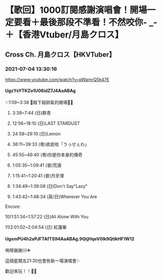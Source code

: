 # 【歌回】1000訂閱感謝演唱會！開場一定要看＋最後那段不準看！不然咬你- _-＋【香港Vtuber/月島クロス】
## Cross Ch. 月島クロス【HKVTuber】
### 2021-07-04 13:30:16
https://www.youtube.com/watch?v=pWamrQ5k47E
#### UgzYsYTKZo1U06idZ7J4AaABAg
✨1:59~3:38 👑殿下超帥氣的開場💛💜

1) 3:39~7:44 (日)群青

2) 12:56~18:10 (日)LAST STARDUST

3) 24:58~29:10 (日)Lemon

4) 36:11~39:33 (粵)收皮啦「うっせぇわ」

5) 45:55~49:40 (粵)你是你本身的傳奇

6) 1:05:35~1:09:41 (普)荒唐

7) 1:15:41~1:20:41 (普)月牙灣

8) 1:34:49~1:39:08 (日)Don't Say"Lazy"

9) 1:43:42~1:48:34 (英/日)Wherever You Are

Encore:

10)1:51:34~1:57:22 (日)All Alone With You

11)2:01:02~2:04:54 (日) 紅蓮華

#### UgxmPU4h2aPJFTAfTS94AaABAg.9QtjHqeV0lk9QtlkHF1W12
嗚呀謝謝///➕

這個星期五21:30也會有新一場演唱會✨

歡迎來玩！！🥺💜

